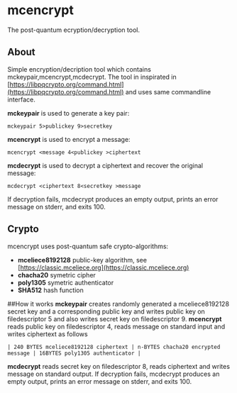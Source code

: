 # mcencrypt

The post-quantum ecryption/decryption tool.

## About
Simple encryption/decription tool which contains mckeypair,mcencrypt,mcdecrypt.
The tool in inspirated in
[https://libpqcrypto.org/command.html](https://libpqcrypto.org/command.html)
and uses same commandline interface.

**mckeypair** is used to generate a key pair:
```
mckeypair 5>publickey 9>secretkey
```
**mcencrypt** is used to encrypt a message:
```
mcencrypt <message 4<publickey >ciphertext
```
**mcdecrypt** is used to decrypt a ciphertext and recover the original message:
```
mcdecrypt <ciphertext 8<secretkey >message
```
If decryption fails, mcdecrypt produces an empty output, prints an error message on stderr, and exits 100.

## Crypto
mcencrypt uses post-quantum safe crypto-algorithms:
* **mceliece8192128** public-key algorithm, see [https://classic.mceliece.org](https://classic.mceliece.org)
* **chacha20** symetric cipher
* **poly1305** symetric authenticator
* **SHA512** hash function

##How it works
**mckeypair** creates randomly generated a mceliece8192128 secret key and a corresponding public key and
writes public key on filedescriptor 5 and also writes secret key on filedescriptor 9.
**mcencrypt** reads public key on filedescriptor 4, reads message on standard input and writes
ciphertext as follows
```
| 240 BYTES mceliece8192128 ciphertext | n-BYTES chacha20 encrypted message | 16BYTES poly1305 authenticator |
```
**mcdecrypt** reads secret key on filedescriptor 8, reads ciphertext and writes message on standard output.
If decryption fails, mcdecrypt produces an empty output, prints an error message on stderr, and exits 100.
